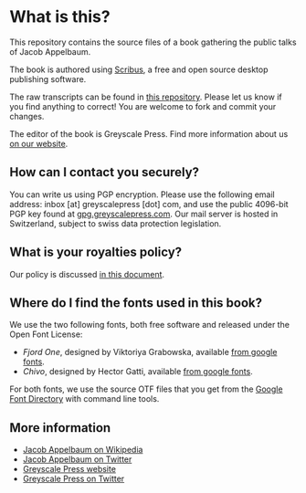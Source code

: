 # What is this?

This repository contains the source files of a book gathering the public talks of Jacob Appelbaum.

The book is authored using [Scribus](http://scribus.net/), a free and open source desktop publishing software.

The raw transcripts can be found in [this repository](https://github.com/greyscalepress/ioerror-transcripts). Please let us know if you find anything to correct! You are welcome to fork and commit your changes.

The editor of the book is Greyscale Press. Find more information about us [on our website](http://greyscalepress.com/).

## How can I contact you securely?
You can write us using PGP encryption. Please use the following email address: inbox [at] greyscalepress [dot] com, and use the public 4096-bit PGP key found at [gpg.greyscalepress.com](http://gpg.greyscalepress.com/). Our mail server is hosted in Switzerland, subject to swiss data protection legislation.

## What is your royalties policy?
Our policy is discussed [in this document](notes/Royalties-Policy.txt).

## Where do I find the fonts used in this book?

We use the two following fonts, both free software and released under the Open Font License:

* *Fjord One*, designed by Viktoriya Grabowska, available [from google fonts](https://www.google.com/fonts/specimen/Fjord+One).
* *Chivo*, designed by Hector Gatti, available [from google fonts](https://www.google.com/fonts/specimen/Chivo).

For both fonts, we use the source OTF files that you get from the [Google Font Directory](https://code.google.com/p/googlefontdirectory/) with command line tools.

## More information
* [Jacob Appelbaum on Wikipedia](http://en.wikipedia.org/wiki/Jacob_Appelbaum)
* [Jacob Appelbaum on Twitter](https://twitter.com/ioerror)
* [Greyscale Press website](http://greyscalepress.com)
* [Greyscale Press on Twitter](https://twitter.com/greyscalepress)